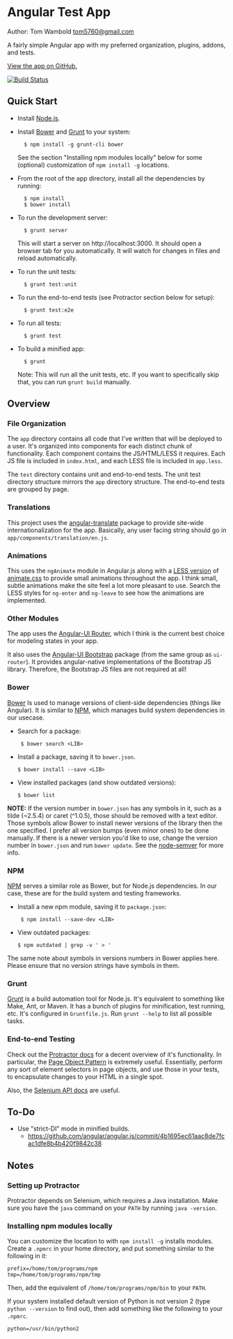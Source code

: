 Angular Test App
================

Author: Tom Wambold <tom5760@gmail.com>

A fairly simple Angular app with my preferred organization, plugins, addons,
and tests.

[View the app on GitHub.](http://tom5760.github.io/angular-test)

[![Build Status](https://travis-ci.org/tom5760/angular-test.svg?branch=master)](https://travis-ci.org/tom5760/angular-test)

Quick Start
-----------

* Install [Node.js](http://nodejs.org/).
* Install [Bower][bower] and [Grunt][grunt] to your system:

        $ npm install -g grunt-cli bower

  See the section "Installing npm modules locally" below for some (optional)
  customization of `npm install -g` locations.

* From the root of the app directory, install all the dependencies by running:

        $ npm install
        $ bower install

* To run the development server:

        $ grunt server

  This will start a server on http://localhost:3000.  It should open a browser
  tab for you automatically.  It will watch for changes in files and reload
  automatically.

* To run the unit tests:

        $ grunt test:unit

* To run the end-to-end tests (see Protractor section below for setup):

        $ grunt test:e2e

* To run all tests:

        $ grunt test

* To build a minified app:

        $ grunt

  Note: This will run all the unit tests, etc.  If you want to specifically
  skip that, you can run `grunt build` manually.

[bower]: http://bower.io/ "Bower Home Page"
[grunt]: http://gruntjs.com/ "Grunt Home Page"

Overview
--------

### File Organization

The `app` directory contains all code that I've written that will be deployed
to a user.  It's organized into components for each distinct chunk of
functionality.  Each component contains the JS/HTML/LESS it requires.  Each JS
file is included in `index.html`, and each LESS file is included in `app.less`.

The `test` directory contains unit and end-to-end tests.  The unit test
directory structure mirrors the `app` directory structure.  The end-to-end
tests are grouped by page.

### Translations

This project uses the [angular-translate](http://angular-translate.github.io/)
package to provide site-wide internationalization for the app.  Basically,
any user facing string should go in `app/components/translation/en.js`.

### Animations

This uses the `ngAnimate` module in Angular.js along with a
[LESS version](https://github.com/machito/animate.less) of
[animate.css](http://daneden.github.io/animate.css/) to provide small
animations throughout the app.  I think small, subtle animations make the site
feel a lot more pleasant to use.  Search the LESS styles for `ng-enter` and
`ng-leave` to see how the animations are implemented.

### Other Modules

The app uses the [Angular-UI Router](https://github.com/angular-ui/ui-router),
which I think is the current best choice for modeling states in your app.

It also uses the [Angular-UI Bootstrap](http://angular-ui.github.io/bootstrap/)
package (from the same group as `ui-router`).  It provides angular-native
implementations of the Bootstrap JS library.  Therefore, the Bootstrap JS files
are not required at all!

### Bower

[Bower][bower] Is used to manage versions of client-side dependencies (things
like Angular).  It is similar to [NPM][npm], which manages build system
dependencies in our usecase.

 * Search for a package:

        $ bower search <LIB>

  * Install a package, saving it to `bower.json`.

        $ bower install --save <LIB>

  * View installed packages (and show outdated versions):

        $ bower list

**NOTE:** If the version number in `bower.json` has any symbols in it, such as
a tilde (~2.5.4) or caret (^1.0.5), those should be removed with a text editor.
Those symbols allow Bower to install newer versions of the library then the one
specified.  I prefer all version bumps (even minor ones) to be done manually.
If there is a newer version you'd like to use, change the version number in
`bower.json` and run `bower update`.  See the
[node-semver](https://github.com/isaacs/node-semver) for more info.

### NPM

[NPM][npm] serves a similar role as Bower, but for Node.js dependencies.  In
our case, these are for the build system and testing frameworks.

 * Install a new npm module, saving it to `package.json`:

        $ npm install --save-dev <LIB>

  * View outdated packages:

        $ npm outdated | grep -v ' > '

The same note about symbols in versions numbers in Bower applies here.  Please
ensure that no version strings have symbols in them.

[npm]: http://www.npmjs.org/ "NPM Home Page"

### Grunt

[Grunt][grunt] is a build automation tool for Node.js.  It's equivalent to
something like Make, Ant, or Maven.  It has a bunch of plugins for
minification, test running, etc.  It's configured in `Gruntfile.js`.  Run
`grunt --help` to list all possible tasks.

### End-to-end Testing

Check out the [Protractor docs](https://github.com/angular/protractor/blob/master/docs/toc.md)
for a decent overview of it's functionality.  In particular, the
[Page Object Pattern](https://github.com/angular/protractor/blob/master/docs/page-objects.md)
is extremely useful.  Essentially, perform any sort of element selectors in
page objects, and use those in your tests, to encapsulate changes to your HTML
in a single spot.

Also, the [Selenium API docs](http://selenium.googlecode.com/svn/trunk/docs/api/java/index.html?overview-summary.html)
are useful.

To-Do
-----

* Use "strict-DI" mode in minified builds.
  * https://github.com/angular/angular.js/commit/4b1695ec61aac8de7fcac1dfe8b4b420f9842c38

Notes
-----

### Setting up Protractor

Protractor depends on Selenium, which requires a Java installation.  Make sure
you have the `java` command on your `PATH` by running `java -version`.

### Installing npm modules locally

You can customize the location to with `npm install -g` installs modules.
Create a `.npmrc` in your home directory, and put something similar to the
following in it:

    prefix=/home/tom/programs/npm
    tmp=/home/tom/programs/npm/tmp

Then, add the equivalent of `/home/tom/programs/npm/bin` to your `PATH`.

If your system installed default version of Python is not version 2 (type
`python --version` to find out), then add something like the following to your
`.npmrc`.

    python=/usr/bin/python2
